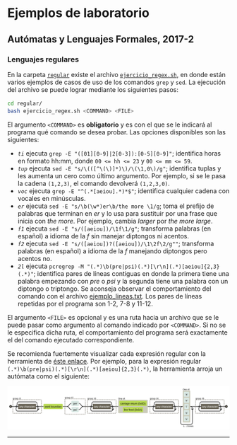 # Ejemplos de laboratorio

## Autómatas y Lenguajes Formales, 2017-2

### Lenguajes regulares

En la carpeta [`regular`](regular/) existe el archivo [`ejercicio_regex.sh`](regular/ejercicio_regex.sh), en donde
están varios ejemplos de casos de uso de los comandos `grep` y `sed`. La ejecución del archivo se puede lograr mediante
los siguientes pasos:

```bash
cd regular/
bash ejercicio_regex.sh <COMMAND> <FILE>
```

El argumento `<COMMAND>` es **obligatorio** y es con el que se le indicará al programa qué comando se desea probar.
Las opciones disponibles son las siguientes:

- _`ti`_ ejecuta `grep -E "([01][0-9]|2[0-3]):[0-5][0-9]"`; identifica horas en formato hh:mm, donde
  `00 <= hh <= 23` y `00 <= mm <= 59`.
- _`tup`_ ejecuta `sed -E "s/\(([^\(\)]*)\)/\(\1,0\)/g"`; identifica tuplas y les aumenta un cero como último
  argumento. Por ejemplo, si se le pasa la cadena `(1,2,3)`, el comando devolverá `(1,2,3,0)`.
- _`voc`_ ejecuta `grep -E "^(.*[aeiou].*)*$"`; identifica cualquier cadena con vocales en minúsculas.
- _`er`_ ejecuta `sed -E "s/\b(\w*)er\b/the more \1/g`; toma el prefijo de palabras que terminan en _er_ y lo usa
para sustituir por una frase que inicia con _the more_. Por ejemplo, cambia _larger_ por _the more large_.
- _`f1`_ ejecuta `sed -E "s/([aeiou])/\1f\1/g"`; transforma palabras (en español) a idioma de la _f_ sin manejar
	diptongos ni acentos.
- _`f2`_ ejecuta `sed -E "s/([aeiou])?([aeiou])/\1\2f\2/g""`; transforma palabras (en español) a idioma de la _f_ manejando
	diptongos pero acentos no.
- _`2l`_ ejecuta `pcregrep -M "(.*)\b(pre|psi)(.*)[\r\n](.*)[aeiou]{2,3}(.*)"`; identifica pares de líneas contiguas
  en donde la primera tiene una palabra empezando con _pre_ o _psi_ y la segunda tiene una palabra con un diptongo
  o triptongo. Se aconseja observar el comportamiento del comando con el archivo [ejemplo_lineas.txt](regular/ejemplo_lineas.txt).
  Los pares de líneas repetidas por el programa son 1-2, 7-8 y 11-12.

El argumento `<FILE>` es opcional y es una ruta hacia un archivo que se le puede pasar como argumento al comando indicado por
`<COMMAND>`. Si no se le especifica dicha ruta, el comportamiento del programa será exactamente el del comando ejecutado
correspondiente.

Se recomienda fuertemente visualizar cada expresión regular con la herramienta de [éste enlace][1]. Por ejemplo,
para la expresión regular `(.*)\b(pre|psi)(.*)[\r\n](.*)[aeiou]{2,3}(.*)`, la herramienta arroja un autómata como el
siguiente:

![autómata](https://github.com/alorozco53/Ejemplos-Laboratorio-AyLF-2017-2/blob/master/img/dfa.svg)

[1]: http://www.regexper.com
----
